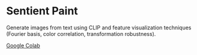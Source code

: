 # Sentient Paint
Generate images from text using CLIP and feature visualization techniques (Fourier basis, color correlation, transformation robustness).

[Google Colab](https://colab.research.google.com/drive/1XutJE5njjfdhRFcWN9u1zFSGwIkJHXx7?usp=sharing#scrollTo=GlxnCpAtHgm7)
